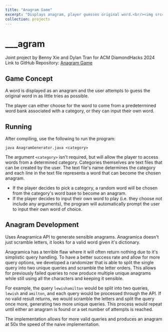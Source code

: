 ```yaml
---
title: "Anagram Game"
excerpt: "Displays anagram, player guesses original word.<br/><img src='/images/anagram.png' width="500" height="300">"
collection: projects
---
```


# ___agram
Joint project by Benny Xie and Dylan Tran for ACM DiamondHacks 2024 \
Link to GitHub Repository: [Anagram Game](https://github.com/dylantrann/anagram_game)

## Game Concept
A word is displayed as an anagram and the user attempts to guess the original word in as little tries as possible.

The player can either choose for the word to come from a predetermined word bank associated with a category, or they can input their own word.

## Running
After compiling, use the following to run the program:

```
java AnagramGenerator.java <category>
```

The argument `<category>` isn't required, but will allow the player to access words from a determined category. Categories themselves are text files that can be created by the user. The text file's name determines the category and each line in the text file represents a word that can become the chosen anagram.

* If the player decides to pick a category, a random word will be chosen from the category's word base to become an anagram.
* If the player decides to input their own word to play (i.e. they choose not include any arguments), the program will automatically prompt the user to input their own word of choice. 

## Anagram Development
Uses Anagramica API to generate sensible anagrams. Anagramica doesn't just scramble letters, it looks for a valid word given it's dictionary. 

Anagramica has a terrible flaw where it will often return nothing due to it's simplistic query handling. To have a better success rate and allow for more query options, we developed a randomizer that is able to split the single query into two unique queries and scramble the letter orders. This allows for previously failed queries to now produce multiple unique anagrams while still using all the characters and keeping it sensible.

For example, the query `lewishamilton` would be split into two queries, `lewish` and  `amilton`, and each query would be processed through the API. If no valid result returns, we would scramble the letters and split the query once more, generating two more unique queries. This process would repeat until either an anagram is found or a set number of attempts is reached.

The implementation allows for more valid queries and produces an anagram at 50x the speed of the naive implementation.